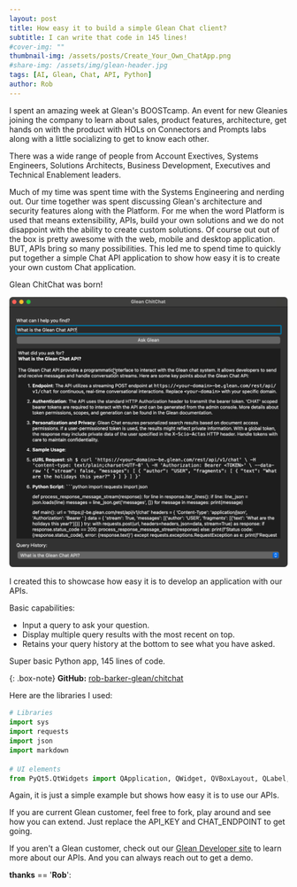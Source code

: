 ```yaml
---
layout: post
title: How easy it to build a simple Glean Chat client?  
subtitle: I can write that code in 145 lines!
#cover-img: ""
thumbnail-img: /assets/posts/Create_Your_Own_ChatApp.png
#share-img: /assets/img/glean-header.jpg
tags: [AI, Glean, Chat, API, Python]
author: Rob
---
```


I spent an amazing week at Glean's BOOSTcamp. An event for new Gleanies joining the company to learn about sales, product features, architecture, get hands on with the product with HOLs on Connectors and Prompts labs along with a little socializing to get to know each other.

There was a wide range of people from Account Exectives, Systems Engineers, Solutions Architects, Business Development, Executives and Technical Enablement leaders.

Much of my time was spent time with the Systems Engineering and nerding out. Our time together was spent discussing Glean's architecture and security features along with the Platform. For me when the word Platform is used that means extensibility, APIs, build your own solutions and we do not disappoint with the ability to create custom solutions. Of course out out of the box is pretty awesome with the web, mobile and desktop application. BUT, APIs bring so many possibilities. This led me to spend time to quickly put together a simple Chat API application to show how easy it is to create your own custom Chat application.

Glean ChitChat was born!

![glean-chitchat](/assets/posts/Create_Your_Own_ChatApp.png)

I created this to showcase how easy it is to develop an application with our APIs.

Basic capabilities:

* Input a query to ask your question.
* Display multiple query results with the most recent on top.
* Retains your query history at the bottom to see what you have asked.

Super basic Python app, 145 lines of code.

{: .box-note}
**GitHub:** [rob-barker-glean/chitchat](https://github.com/rob-barker-glean/chitchat)

Here are the libraries I used:

```python
# Libraries
import sys
import requests
import json
import markdown

# UI elements
from PyQt5.QtWidgets import QApplication, QWidget, QVBoxLayout, QLabel, QLineEdit, QTextBrowser, QPushButton, QComboBox
```

Again, it is just a simple example but shows how easy it is to use our APIs.

If you are current Glean customer, feel free to fork, play around and see how you can extend. Just replace the API_KEY and CHAT_ENDPOINT to get going.

If you aren't a Glean customer, check out our [Glean Developer site](https://developers.glean.com) to learn more about our APIs. And you can always reach out to get a demo.

__thanks__ == '__Rob__':
